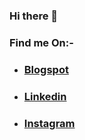 ### Hi there 👋

### Find me On:-

- ### [Blogspot](https://programcodegithub.blogspot.com/)

- ### [Linkedin](https://www.linkedin.com/in/nithya-narayanan-c-vr-0278661aa/)

- ### [Instagram](https://www.instagram.com/nithya.narayanan.v/)

<!--
**NithyaNarayananV/NithyaNarayananV** is a ✨ _special_ ✨ repository because its `README.md` (this file) appears on your GitHub profile.

Here are some ideas to get you started:

- 🔭 I’m currently working on ...Python
- 🌱 I’m currently learning ...Java
- 👯 I’m looking to collaborate on ...Java
- 💬 Ask me about ...Anything
- 📫 How to reach me: ... [Linkedin](https://www.linkedin.com/in/nithya-narayanan-c-vr-0278661aa/)
- 😄 Pronouns: ...He/Him heee

 
Sunday GitHub day.
Lets see how I follow.
-->
